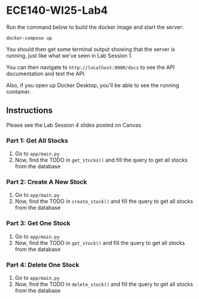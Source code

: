 # ECE140-WI25-Lab4

Run the command below to build the docker image and start the server:

```
docker-compose up
```

You should then get some terminal output showing that the server is running, just like what we've seen in Lab Session 1.

You can then navigate to `http://localhost:8000/docs` to see the API documentation and test the API.

Also, if you open up Docker Desktop, you'll be able to see the running container.

## Instructions

Please see the Lab Session 4 slides posted on Canvas.

### Part 1: Get All Stocks

1. Go to `app/main.py`
2. Now, find the TODO in `get_stocks()` and fill the query to get all stocks from the database

### Part 2: Create A New Stock

1. Go to `app/main.py`
2. Now, find the TODO in `create_stock()` and fill the query to get all stocks from the database

### Part 3: Get One Stock

1. Go to `app/main.py`
2. Now, find the TODO in `get_stock()` and fill the query to get all stocks from the database

### Part 4: Delete One Stock

1. Go to `app/main.py`
2. Now, find the TODO in `delete_stock()` and fill the query to get all stocks from the database
